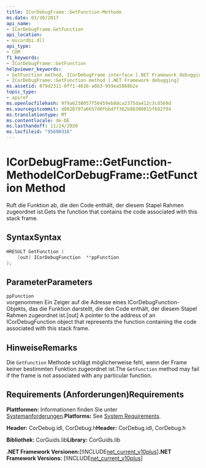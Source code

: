 ```yaml
---
title: ICorDebugFrame::GetFunction-Methode
ms.date: 03/30/2017
api_name:
- ICorDebugFrame.GetFunction
api_location:
- mscordbi.dll
api_type:
- COM
f1_keywords:
- ICorDebugFrame::GetFunction
helpviewer_keywords:
- GetFunction method, ICorDebugFrame interface [.NET Framework debugging]
- ICorDebugFrame::GetFunction method [.NET Framework debugging]
ms.assetid: 879d2311-0ff1-4616-a8b3-959ea5868b2e
topic_type:
- apiref
ms.openlocfilehash: 9f9a6238057f56459eb8dca2375da412c3cd569d
ms.sourcegitcommit: d8020797a6657d0fbbdff362b80300815f682f94
ms.translationtype: MT
ms.contentlocale: de-DE
ms.lasthandoff: 11/24/2020
ms.locfileid: "95690316"
---
```

# <a name="icordebugframegetfunction-method"></a><span data-ttu-id="1654c-102">ICorDebugFrame::GetFunction-Methode</span><span class="sxs-lookup"><span data-stu-id="1654c-102">ICorDebugFrame::GetFunction Method</span></span>

<span data-ttu-id="1654c-103">Ruft die Funktion ab, die den Code enthält, der diesem Stapel Rahmen zugeordnet ist.</span><span class="sxs-lookup"><span data-stu-id="1654c-103">Gets the function that contains the code associated with this stack frame.</span></span>  
  
## <a name="syntax"></a><span data-ttu-id="1654c-104">Syntax</span><span class="sxs-lookup"><span data-stu-id="1654c-104">Syntax</span></span>  
  
```cpp  
HRESULT GetFunction (  
    [out] ICorDebugFunction  **ppFunction  
);  
```  
  
## <a name="parameters"></a><span data-ttu-id="1654c-105">Parameter</span><span class="sxs-lookup"><span data-stu-id="1654c-105">Parameters</span></span>  

 `ppFunction`  
 <span data-ttu-id="1654c-106">vorgenommen Ein Zeiger auf die Adresse eines ICorDebugFunction-Objekts, das die Funktion darstellt, die den Code enthält, der diesem Stapel Rahmen zugeordnet ist.</span><span class="sxs-lookup"><span data-stu-id="1654c-106">[out] A pointer to the address of an ICorDebugFunction object that represents the function containing the code associated with this stack frame.</span></span>  
  
## <a name="remarks"></a><span data-ttu-id="1654c-107">Hinweise</span><span class="sxs-lookup"><span data-stu-id="1654c-107">Remarks</span></span>  

 <span data-ttu-id="1654c-108">Die `GetFunction` Methode schlägt möglicherweise fehl, wenn der Frame keiner bestimmten Funktion zugeordnet ist.</span><span class="sxs-lookup"><span data-stu-id="1654c-108">The `GetFunction` method may fail if the frame is not associated with any particular function.</span></span>  
  
## <a name="requirements"></a><span data-ttu-id="1654c-109">Requirements (Anforderungen)</span><span class="sxs-lookup"><span data-stu-id="1654c-109">Requirements</span></span>  

 <span data-ttu-id="1654c-110">**Plattformen:** Informationen finden Sie unter [Systemanforderungen](../../get-started/system-requirements.md).</span><span class="sxs-lookup"><span data-stu-id="1654c-110">**Platforms:** See [System Requirements](../../get-started/system-requirements.md).</span></span>  
  
 <span data-ttu-id="1654c-111">**Header:** CorDebug.idl, CorDebug.h</span><span class="sxs-lookup"><span data-stu-id="1654c-111">**Header:** CorDebug.idl, CorDebug.h</span></span>  
  
 <span data-ttu-id="1654c-112">**Bibliothek:** CorGuids.lib</span><span class="sxs-lookup"><span data-stu-id="1654c-112">**Library:** CorGuids.lib</span></span>  
  
 <span data-ttu-id="1654c-113">**.NET Framework Versionen:**[!INCLUDE[net_current_v10plus](../../../../includes/net-current-v10plus-md.md)]</span><span class="sxs-lookup"><span data-stu-id="1654c-113">**.NET Framework Versions:** [!INCLUDE[net_current_v10plus](../../../../includes/net-current-v10plus-md.md)]</span></span>
